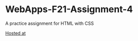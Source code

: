 # WebApps-F21-Assignment-4
A practice assignment for HTML with CSS

[Hosted at](https://github.com/44-563-WebApps-F21/webapps-f21-assignment-4-shivaprasadredd/play.html)